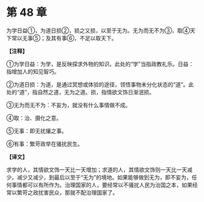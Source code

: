 # 第 48 章

为学日益①，为道日损②，损之又损，以至于无为。无为而无不为③，取④天下常以无事⑤；及其有事⑥，不足以取天下。

**【注释】**


①为学日益：为学，是反映探求外物的知识。此处的“学”当指政教礼乐。日益：指增加人的知见智巧。

②为道日损：为道，是通过冥想或体验的途径，领悟事物未分化状态的“道”。此处的“道”，指自然之道，无为之道。损，指情欲文饰日渐泯损。

③无为而无不为：不妄为，就没有什么事情做不成。

④取：治、摄化之意。

⑤无事：即无扰攘之事。

⑥有事：繁苛政举在骚扰民生。


**【译文】**

求学的人，其情欲文饰一天比一天增加；求道的人，其情欲文饰则一天比一天减少。减少又减少，到最后以至于“无为”的境地。如果能够做到无为，即不妄为，任何事情都可以有所作为。治理国家的人，要经常以不骚扰人民为治国之本，如果经常以繁苛之政扰害民众，那就不配治理国家了。
